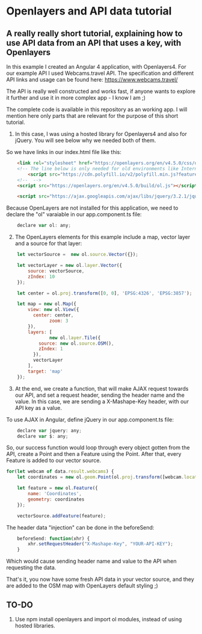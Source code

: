 # Openlayers and API data tutorial

## A really really short tutorial, explaining how to use API data from an API that uses a key, with Openlayers

In this example I created an Angular 4 application, with Openlayers4. For our example API I used Webcams.travel API. The specification and different API links and usage can be found here: https://www.webcams.travel/

The API is really well constructed and works fast, if anyone wants to explore it further and use it in more complex app - I know I am ;)

The complete code is available in this repository as an working app. I will mention here only parts that are relevant for the purpose of this short tutorial.


1. In this case, I was using a hosted library for Openlayers4 and also for jQuery. You will see below why we needed both of them.

So we have links in our index.html file like this:

```html
    <link rel="stylesheet" href="https://openlayers.org/en/v4.5.0/css/ol.css" type="text/css">
    <!-- The line below is only needed for old environments like Internet Explorer and Android 4.x -->
        <script src="https://cdn.polyfill.io/v2/polyfill.min.js?features=requestAnimationFrame,Element.prototype.classList,URL"></script>
    <!--  -->
    <script src="https://openlayers.org/en/v4.5.0/build/ol.js"></script>

    <script src="https://ajax.googleapis.com/ajax/libs/jquery/3.2.1/jquery.min.js"></script>
```

Because OpenLayers are not installed for this application, we need to declare the "ol" varaiable in our app.component.ts file:

```javascript
    declare var ol: any;
```

2. The OpenLayers elements for this example include a map, vector layer and a source for that layer:

```javascript
    let vectorSource =  new ol.source.Vector({});

    let vectorLayer = new ol.layer.Vector({
        source: vectorSource,
        zIndex: 10
    });

    let center = ol.proj.transform([0, 0], 'EPSG:4326', 'EPSG:3857');

    let map = new ol.Map({
        view: new ol.View({
          center: center,
    			zoom: 3
        }),
        layers: [
    			new ol.layer.Tile({
            source: new ol.source.OSM(),
            zIndex: 1
          }),
          vectorLayer
        ],
        target: 'map'
    });
```

3. At the end, we create a function, that will make AJAX request towards our API, and set a request header, sending the header name and the value. In this case, we are sending a X-Mashape-Key header, with our API key as a value. 

To use AJAX in Angular, define jQuery in our app.component.ts file:

```javascript
    declare var jquery: any;
    declare var $: any;
```

So, our success function would loop through every object gotten from the API, create a Point and then a Feature using the Point. After that, every Feature is added to our vector source.

```javascript
for(let webcam of data.result.webcams) {
    let coordinates = new ol.geom.Point(ol.proj.transform([webcam.location.longitude, webcam.location.latitude], 'EPSG:4326', 'EPSG:3857'));

    let feature = new ol.Feature({
        name: 'Coordinates',
        geometry: coordinates
    });

    vectorSource.addFeature(feature);
```

The header data "injection" can be done in the beforeSend:

```javascript
    beforeSend: function(xhr) {
        xhr.setRequestHeader("X-Mashape-Key", "YOUR-API-KEY");
    }
```

Which would cause sending header name and value to the API when requesting the data.

That's it, you now have some fresh API data in your vector source, and they are added to the OSM map with OpenLayers default styling ;)

## TO-DO

1. Use npm install openlayers and import ol modules, instead of using hosted libraries.